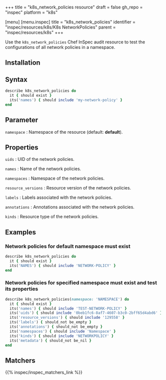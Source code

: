 +++
title = "k8s_network_policies resource"
draft = false
gh_repo = "inspec"
platform = "k8s"

[menu]
[menu.inspec]
title = "k8s_network_policies"
identifier = "inspec/resources/k8s/K8s NetworkPolicies"
parent = "inspec/resources/k8s"
+++

Use the `k8s_network_policies` Chef InSpec audit resource to test the configurations of all network policies in a namespace.

## Installation

## Syntax

```ruby
describe k8s_network_policies do
  it { should exist }
  its('names') { should include 'my-network-policy' }
end
```

## Parameter

`namespace`
: Namespace of the resource (default: **default**).

## Properties

`uids`
: UID of the network policies.

`names`
: Name of the network policies.

`namespaces`
: Namespace of the network policies.

`resource_versions`
: Resource version of the network policies.

`labels`
: Labels associated with the network policies.

`annotations`
: Annotations associated with the network policies.

`kinds`
: Resource type of the network policies.

## Examples

### Network policies for default namespace must exist

```ruby
describe k8s_network_policies do
  it { should exist }
  its('NAMES') { should include 'NETWORK-POLICY' }
end
```

### Network policies for specified namespace must exist and test its properties

```ruby
describe k8s_network_policies(namespace: 'NAMESPACE') do
  it { should exist }
  its('names') { should include 'TEST-NETWORK-POLICY' }
  its('uids') { should include '0beb1fc6-8af7-4607-b3c0-2bff65d4abd6' }
  its('resource_versions') { should include '129558' }
  its('labels') { should_not be_empty }
  its('annotations') { should_not be_empty }
  its('namespaces') { should include 'Namespace' }
  its('kinds') { should include 'NETWORKPOLICY' }
  its('metadata') { should_not be_nil }
end
```

## Matchers

{{% inspec/inspec_matchers_link %}}
